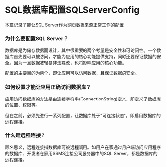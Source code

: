 # SQL数据库配置SQLServerConfig
本篇记录了能让SQL Server作为网页数据来源正常工作的配置

### 为什么要配置SQL Server？
数据库是为储存数据而设计，其中很重要的两个考量是安全性和可访问性。一个数据库首先要可以被访问，才能为应用的核心功能提供支持，同时还要保证数据的安全。因为一旦数据被轻易非法篡改，也将影响应用的核心功能。

配置的主要目的为两个，即让应用可以访问数据，且保证数据的安全。

### 如何设置才能让应用正确访问数据库？
应用访问数据库的方法是由连接字符串(ConnectionString)定义，即定义了数据库的位置、权限等。

但在之前，必须先进行一系列配置，让数据库处于"可连接状态"，即启用数据库的远程连接。

### 什么是远程连接？
顾名思义，远程连接指数据库可被远程调用。如用户在家通过用户端访问应用程序的数据库、开发者在家用SSMS连接公司服务器中的SQL Server，都是数据库的远程连接。
